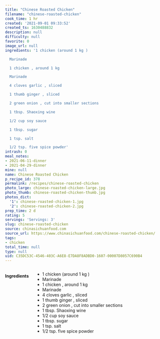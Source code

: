 ```yaml
---
title: "Chinese Roasted Chicken"
filename: "chinese-roasted-chicken"
cook_time: 1 hr
created: '2021-09-01 09:33:52'
created_ts: 1630488832
description: null
difficulty: null
favorite: 0
image_url: null
ingredients: '1 chicken (around 1 kg )

  Marinade

  1 chicken , around 1 kg

  Marinade

  4 cloves garlic , sliced

  1 thumb ginger , sliced

  2 green onion , cut into smaller sections

  1 tbsp. Shaoxing wine

  1/2 cup soy sauce

  1 tbsp. sugar

  1 tsp. salt

  1/2 tsp. five spice powder'
intrash: 0
meal_notes:
- 2021-06-11-dinner
- 2021-04-29-dinner
mine: null
name: Chinese Roasted Chicken
p_recipe_id: 378
permalink: /recipes/chinese-roasted-chicken
photo_large: chinese-roasted-chicken-large.jpg
photo_thumb: chinese-roasted-chicken-thumb.jpg
photos_dict:
  '1': chinese-roasted-chicken-1.jpg
  '2': chinese-roasted-chicken-2.jpg
prep_time: 2 d
rating: 5
servings: 'Servings: 3'
slug: chinese-roasted-chicken
source: chinasichuanfood.com
source_url: https://www.chinasichuanfood.com/chinese-roasted-chicken/
tags:
- chicken
total_time: null
type: null
uid: C35DC53C-4546-403C-A6E8-E7DA8F8ADBD0-1607-00007D8057C690B4
---
```

<div class="large-8 medium-7 columns" id="writeup">	</div><!-- #writeup -->
</div><!-- #row-one -->
<div class="row" id="row-two">	<div class="medium-4 small-5 columns" id="ingredients"><h4>Ingredients</h4><div class="box box-ingredients content"><ul>
<li>1 chicken (around 1 kg )</li>
<li>Marinade</li>
<li>1 chicken , around 1 kg</li>
<li>Marinade</li>
<li>4 cloves garlic , sliced</li>
<li>1 thumb ginger , sliced</li>
<li>2 green onion , cut into smaller sections</li>
<li>1 tbsp. Shaoxing wine</li>
<li>1/2 cup soy sauce</li>
<li>1 tbsp. sugar</li>
<li>1 tsp. salt</li>
<li>1/2 tsp. five spice powder</li>
</ul>
</div>	</div>	<div class="medium-6 small-7 columns" id="directions">	</div>